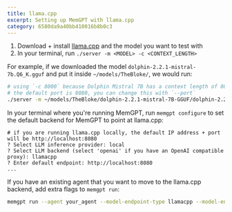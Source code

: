 ```yaml
---
title: llama.cpp 
excerpt: Setting up MemGPT with llama.cpp 
category: 6580da9a40bb410016b8b0c3 
---
```


1. Download + install [llama.cpp](https://github.com/ggerganov/llama.cpp) and the model you want to test with
2. In your terminal, run `./server -m <MODEL> -c <CONTEXT_LENGTH>`

For example, if we downloaded the model `dolphin-2.2.1-mistral-7b.Q6_K.gguf` and put it inside `~/models/TheBloke/`, we would run:
```sh
# using `-c 8000` because Dolphin Mistral 7B has a context length of 8000
# the default port is 8080, you can change this with `--port`
./server -m ~/models/TheBloke/dolphin-2.2.1-mistral-7B-GGUF/dolphin-2.2.1-mistral-7b.Q6_K.gguf -c 8000
```

In your terminal where you're running MemGPT, run `memgpt configure` to set the default backend for MemGPT to point at llama.cpp:
```
# if you are running llama.cpp locally, the default IP address + port will be http://localhost:8080
? Select LLM inference provider: local
? Select LLM backend (select 'openai' if you have an OpenAI compatible proxy): llamacpp
? Enter default endpoint: http://localhost:8080
...
```

If you have an existing agent that you want to move to the llama.cpp backend, add extra flags to `memgpt run`:
```sh
memgpt run --agent your_agent --model-endpoint-type llamacpp --model-endpoint http://localhost:8080
```